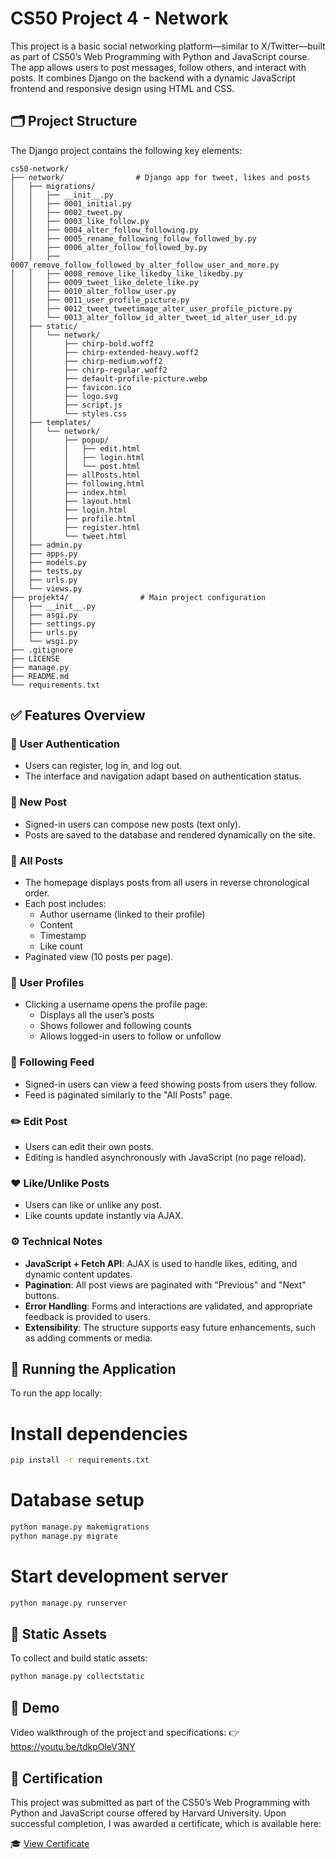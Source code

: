 # CS50 Project 4 - Network

This project is a basic social networking platform—similar to X/Twitter—built as part of CS50’s Web Programming with Python and JavaScript course. The app allows users to post messages, follow others, and interact with posts. It combines Django on the backend with a dynamic JavaScript frontend and responsive design using HTML and CSS.

## 🗂️ Project Structure

The Django project contains the following key elements:

```
cs50-network/
├── network/                # Django app for tweet, likes and posts
│   ├── migrations/
│   │   ├── __init__.py
│   │   ├── 0001_initial.py
│   │   ├── 0002_tweet.py
│   │   ├── 0003_like_follow.py
│   │   ├── 0004_alter_follow_following.py
│   │   ├── 0005_rename_following_follow_followed_by.py
│   │   ├── 0006_alter_follow_followed_by.py
│   │   ├── 0007_remove_follow_followed_by_alter_follow_user_and_more.py
│   │   ├── 0008_remove_like_likedby_like_likedby.py
│   │   ├── 0009_tweet_like_delete_like.py
│   │   ├── 0010_alter_follow_user.py
│   │   ├── 0011_user_profile_picture.py
│   │   ├── 0012_tweet_tweetimage_alter_user_profile_picture.py
│   │   └── 0013_alter_follow_id_alter_tweet_id_alter_user_id.py
│   ├── static/
│   │   └── network/
│   │       ├── chirp-bold.woff2
│   │       ├── chirp-extended-heavy.woff2
│   │       ├── chirp-medium.woff2
│   │       ├── chirp-regular.woff2
│   │       ├── default-profile-picture.webp
│   │       ├── favicon.ico
│   │       ├── logo.svg
│   │       ├── script.js
│   │       └── styles.css
│   ├── templates/
│   │   └── network/
│   │       ├── popup/
│   │       │   ├── edit.html
│   │       │   ├── login.html
│   │       │   └── post.html
│   │       ├── allPosts.html
│   │       ├── following.html
│   │       ├── index.html
│   │       ├── layout.html
│   │       ├── login.html
│   │       ├── profile.html
│   │       ├── register.html
│   │       └── tweet.html
│   ├── admin.py
│   ├── apps.py
│   ├── models.py
│   ├── tests.py
│   ├── urls.py
│   └── views.py
├── projekt4/                # Main project configuration
│   ├── __init__.py
│   ├── asgi.py
│   ├── settings.py
│   ├── urls.py
│   └── wsgi.py
├── .gitignore
├── LICENSE
├── manage.py
├── README.md
└── requirements.txt
```

## ✅ Features Overview

### 🔐 User Authentication

  - Users can register, log in, and log out.
  - The interface and navigation adapt based on authentication status.

### 📝 New Post

  - Signed-in users can compose new posts (text only).
  - Posts are saved to the database and rendered dynamically on the site.

### 📰 All Posts

  - The homepage displays posts from all users in reverse chronological order.
  - Each post includes:
    - Author username (linked to their profile)
    - Content
    - Timestamp
    - Like count
  - Paginated view (10 posts per page).

### 👤 User Profiles

  - Clicking a username opens the profile page:
    - Displays all the user’s posts
    - Shows follower and following counts
    - Allows logged-in users to follow or unfollow

### 🧾 Following Feed

  - Signed-in users can view a feed showing posts from users they follow.
  - Feed is paginated similarly to the "All Posts" page.

### ✏️ Edit Post

  - Users can edit their own posts.
  - Editing is handled asynchronously with JavaScript (no page reload).

### ❤️ Like/Unlike Posts

  - Users can like or unlike any post.
  - Like counts update instantly via AJAX.

### ⚙️ Technical Notes

  - **JavaScript + Fetch API**: AJAX is used to handle likes, editing, and dynamic content updates.
  - **Pagination**: All post views are paginated with "Previous" and "Next" buttons.
  - **Error Handling**: Forms and interactions are validated, and appropriate feedback is provided to users.
  - **Extensibility**: The structure supports easy future enhancements, such as adding comments or media.

## 🚀 Running the Application

To run the app locally:

# Install dependencies

```bash
pip install -r requirements.txt
```

# Database setup

```bash
python manage.py makemigrations
python manage.py migrate
```

# Start development server

```bash
python manage.py runserver
```

## 🧱 Static Assets

To collect and build static assets:

```bash
python manage.py collectstatic
```

## 🎥 Demo

Video walkthrough of the project and specifications:
👉 https://youtu.be/tdkpOleV3NY

## 📜 Certification
This project was submitted as part of the CS50’s Web Programming with Python and JavaScript course offered by Harvard University.
Upon successful completion, I was awarded a certificate, which is available here:

🎓 [View Certificate](https://certificates.cs50.io/6f5116d0-882d-4fc1-9dc6-0c96c5d4c7b1.pdf)